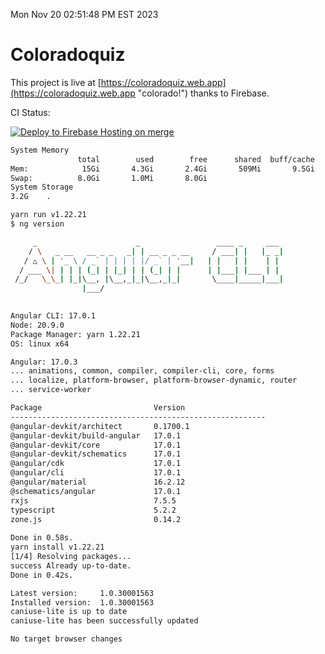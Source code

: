 Mon Nov 20 02:51:48 PM EST 2023

# Coloradoquiz


This project is live at [https://coloradoquiz.web.app](https://coloradoquiz.web.app "colorado!") thanks to Firebase.

CI Status: 

[![Deploy to Firebase Hosting on merge](https://github.com/teamkushal/coloradoquiz/actions/workflows/firebase-hosting-merge.yml/badge.svg)](https://github.com/teamkushal/coloradoquiz/actions/workflows/firebase-hosting-merge.yml)

```bash
System Memory
               total        used        free      shared  buff/cache   available
Mem:            15Gi       4.3Gi       2.4Gi       509Mi       9.5Gi        10Gi
Swap:          8.0Gi       1.0Mi       8.0Gi
System Storage
3.2G	.
```
```bash
yarn run v1.22.21
$ ng version

     _                      _                 ____ _     ___
    / \   _ __   __ _ _   _| | __ _ _ __     / ___| |   |_ _|
   / △ \ | '_ \ / _` | | | | |/ _` | '__|   | |   | |    | |
  / ___ \| | | | (_| | |_| | | (_| | |      | |___| |___ | |
 /_/   \_\_| |_|\__, |\__,_|_|\__,_|_|       \____|_____|___|
                |___/
    

Angular CLI: 17.0.1
Node: 20.9.0
Package Manager: yarn 1.22.21
OS: linux x64

Angular: 17.0.3
... animations, common, compiler, compiler-cli, core, forms
... localize, platform-browser, platform-browser-dynamic, router
... service-worker

Package                         Version
---------------------------------------------------------
@angular-devkit/architect       0.1700.1
@angular-devkit/build-angular   17.0.1
@angular-devkit/core            17.0.1
@angular-devkit/schematics      17.0.1
@angular/cdk                    17.0.1
@angular/cli                    17.0.1
@angular/material               16.2.12
@schematics/angular             17.0.1
rxjs                            7.5.5
typescript                      5.2.2
zone.js                         0.14.2
    
Done in 0.58s.
yarn install v1.22.21
[1/4] Resolving packages...
success Already up-to-date.
Done in 0.42s.
```
```bash
Latest version:     1.0.30001563
Installed version:  1.0.30001563
caniuse-lite is up to date
caniuse-lite has been successfully updated

No target browser changes
```
```bash
